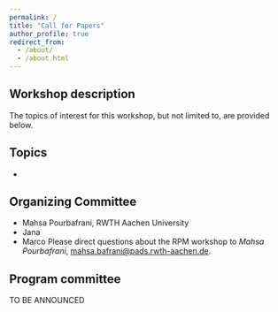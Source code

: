 ```yaml
---
permalink: /
title: "Call for Papers"
author_profile: true
redirect_from: 
  - /about/
  - /about.html
---
```


## Workshop description



The topics of interest for this workshop, but not limited to, are provided below.

## Topics

*	 

## Organizing Committee

*	Mahsa Pourbafrani, RWTH Aachen University
*	Jana
*	 Marco
Please direct questions about the RPM workshop to *Mahsa Pourbafrani*, mahsa.bafrani@pads.rwth-aachen.de.

## Program committee

TO BE ANNOUNCED
